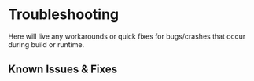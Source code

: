 # Troubleshooting

Here will live any workarounds or quick fixes for bugs/crashes that occur during build or runtime.

## Known Issues & Fixes